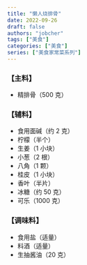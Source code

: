 ```yaml
---
title: "懒人烧排骨"
date: 2022-09-26
draft: false
authors: "jobcher"
tags: ["美食"]
categories: ["美食"]
series: ["美食家常菜系列"]
---
```


### 【主料】

- 精排骨（500 克）

### 【辅料】

- 食用面碱（约 2 克）
- 柠檬（半个）
- 生姜（1 小块）
- 小葱（2 根）
- 八角（1 颗）
- 桂皮（1 小块）
- 香叶（半片）
- 冰糖（约 50 克）
- 可乐（1000 克）

### 【调味料】

- 食用盐（适量）
- 料酒（适量）
- 生抽酱油（20 克）

